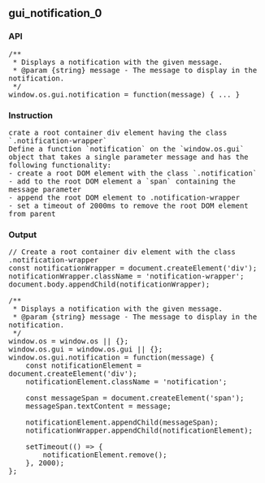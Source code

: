 ## gui_notification_0
### API
<pre style='text-wrap: wrap'>/**
 * Displays a notification with the given message.
 * @param {string} message - The message to display in the notification.
 */
window.os.gui.notification = function(message) { ... }
</pre>
### Instruction
<pre style='text-wrap: wrap'>crate a root container div element having the class `.notification-wrapper`
Define a function `notification` on the `window.os.gui` object that takes a single parameter message and has the following functionality:
- create a root DOM element with the class `.notification`
- add to the root DOM element a `span` containing the message parameter
- append the root DOM element to .notification-wrapper
- set a timeout of 2000ms to remove the root DOM element from parent</pre>
### Output
<pre style='text-wrap: wrap'>// Create a root container div element with the class .notification-wrapper
const notificationWrapper = document.createElement('div');
notificationWrapper.className = 'notification-wrapper';
document.body.appendChild(notificationWrapper);

/**
 * Displays a notification with the given message.
 * @param {string} message - The message to display in the notification.
 */
window.os = window.os || {};
window.os.gui = window.os.gui || {};
window.os.gui.notification = function(message) {
    const notificationElement = document.createElement('div');
    notificationElement.className = 'notification';
    
    const messageSpan = document.createElement('span');
    messageSpan.textContent = message;
    
    notificationElement.appendChild(messageSpan);
    notificationWrapper.appendChild(notificationElement);
    
    setTimeout(() => {
        notificationElement.remove();
    }, 2000);
};
</pre>
